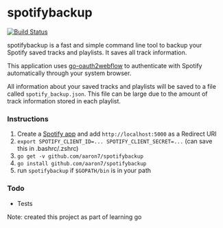 spotifybackup
=============
[![Build Status](https://travis-ci.org/aaron7/spotifybackup.svg?branch=master)](https://travis-ci.org/aaron7/spotifybackup)

spotifybackup is a fast and simple command line tool to backup your Spotify
saved tracks and playlists. It saves all track information.

This application uses [go-oauth2webflow](https://github.com/aaron7/go-oauth2webflow)
to authenticate with Spotify automatically through your system browser.

All information about your saved tracks and playlists will be saved to a file
called `spotify_backup.json`. This file can be large due to the amount of track
information stored in each playlist.

### Instructions

1. Create a [Spotify app](https://developer.spotify.com/my-applications/#!/applications) and add `http://localhost:5000` as a Redirect URI
2. `export SPOTIFY_CLIENT_ID=... SPOTIFY_CLIENT_SECRET=...` (can save this in .bashrc/.zshrc)
3. `go get -v github.com/aaron7/spotifybackup`
4. `go install github.com/aaron7/spotifybackup`
5. run `spotifybackup` if `$GOPATH/bin` is in your path


### Todo

- Tests

Note: created this project as part of learning go
